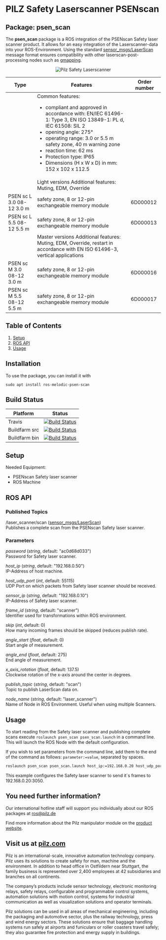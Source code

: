 # PILZ Safety Laserscanner PSENscan

## Package: psen_scan

The **psen_scan** package is a ROS integration of the PSENscan Safety laser scanner product. It allows for an easy integration of the Laserscanner-data into your ROS-Environment. Using the standard [sensor_msgs/LaserScan][] message format ensures compatibility with other laserscan-post-processing nodes such as [gmapping][].

<p align="center">
<img src="img/PSENscan.jpg" alt="Pilz Safety Laserscanner" title="Pilz Safety Laserscanner">
</p>

| Type | Features | Order number |
|------|----------|--------------|
| |	Common features:<ul><li>compliant and approved in accordance with: EN/IEC 61496-1: Type 3, EN ISO 13849-1: PL d, IEC 61508: SIL 2</li><li>opening angle: 275°</li><li>operating range: 3.0 or 5.5 m safety zone, 40 m warning zone</li><li>reaction time: 62 ms</li><li>Protection type: IP65</li><li>Dimensions (H x W x D) in mm: 152 x 102 x 112.5</li></ul> | |
| |Light versions	Additional features: Muting, EDM, Override | |
| PSEN sc L 3.0 08-12	3.0 m | safety zone, 8 or 12-pin exchangeable memory module |	6D000012 |
| PSEN sc L 5.5 08-12	5.5 m | safety zone, 8 or 12-pin exchangeable memory module	| 6D000013 |
| | Master versions	Additional features: Muting, EDM, Override, restart in accordance with EN ISO 61496-3, vertical applications| |
| PSEN sc M 3.0 08-12	3.0 m | safety zone, 8 or 12-pin exchangeable memory module	| 6D000016 |
| PSEN sc M 5.5 08-12	5.5 m | safety zone, 8 or 12-pin exchangeable memory module	| 6D000017 |

## Table of Contents

1. [Setup](#setup)
2. [ROS API](#ros_api)
3. [Usage](#usage)

## Installation
To use the package, you can install it with
```
sudo apt install ros-melodic-psen-scan
```

## Build Status
| Platform | Status |
| -------- | ------ |
| Travis | [![Build Status](https://travis-ci.org/PilzDE/psen_scan.svg?branch=melodic-devel)](https://travis-ci.org/PilzDE/psen_scan) |
| Buildfarm src | [![Build Status](http://build.ros.org/job/Msrc_uB__psen_scan__ubuntu_bionic__source/badge/icon)](http://build.ros.org/job/Msrc_uB__psen_scan__ubuntu_bionic__source/) |
| Buildfarm bin | [![Build Status](http://build.ros.org/job/Mbin_uB64__psen_scan__ubuntu_bionic_amd64__binary/badge/icon)](http://build.ros.org/job/Mbin_uB64__psen_scan__ubuntu_bionic_amd64__binary/) |


## Setup

Needed Equipment:
- PSENscan Safety laser scanner
- ROS Machine

## ROS API

### Published Topics
/laser_scanner/scan ([sensor_msgs/LaserScan][])<br/>
Publishes a complete scan from the PSENscan Safety laser scanner.

### Parameters
_password_ (_string_, default: "ac0d68d033")<br/>
Password for Safety laser scanner.

_host_ip_ (_string_, default: "192.168.0.50")<br/>
IP-Address of host machine.

_host_udp_port_ (_int_, default: 55115)<br/>
UDP Port on which packets from Safety laser scanner should be received.

_sensor_ip_ (_string_, default: "192.168.0.10")<br/>
IP-Address of Safety laser scanner.

_frame_id_ (_string_, default: "scanner")<br/>
Identifier used for transformations within ROS environment.

_skip_ (_int_, default: 0)<br/>
How many incoming frames should be skipped (reduces publish rate).

_angle_start_ (_float_, default: 0)<br/>
Start angle of measurement.

_angle_end_ (_float_, default: 275)<br/>
End angle of measurement.

_x_axis_rotation_ (_float_, default: 137.5)<br/>
Clockwise rotation of the x-axis around the center in degrees.

_publish_topic_ (_string_, default: "scan")<br/>
Topic to publish LaserScan data on.

_node_name_ (_string_, default: "laser_scanner")<br/>
Name of Node in ROS Environment. Useful when using multiple Scanners.

## Usage
To start reading from the Safety laser scanner and publishing complete scans execute `roslaunch psen_scan psen_scan.launch` in a command line. This will launch the ROS Node with the default configuration.

If you wish to set parameters from the command line, add them to the end of the command as follows: `parameter:=value`, separated by spaces.

```bash
roslaunch psen_scan psen_scan.launch host_ip:=192.168.0.20 host_udp_port:=3050
```
This example configures the Safety laser scanner to send it´s frames to 192.168.0.20:3050.

## You need further information?
Our international hotline staff will support you individually about our ROS packages at
ros@pilz.de

Find more information about the Pilz manipulator module on the [product website](https://www.pilz.com/en-INT/eshop/00106002197131/PSENscan-Safety-Laser-Scanner).

## Visit us at [pilz.com](https://www.pilz.com)
Pilz is an international-scale, innovative automation technology company.
Pilz uses its solutions to create safety for man, machine and the environment.
In addition to head office in Ostfildern near Stuttgart,
the family business is represented over 2,400
employees at 42 subsidiaries and branches on all
continents.

The company’s products include sensor technology, electronic monitoring relays, safety
relays, configurable and programmable control systems, automation solutions with motion
control, systems for industrial communication as well as visualization solutions and
operator terminals.

Pilz solutions can be used in all areas of mechanical engineering, including the packaging
and automotive sector, plus the railway technology, press and wind energy sectors.
These solutions ensure that baggage handling systems run safely at airports and
funiculars or roller coasters travel safely; they also guarantee fire protection and energy
supply in buildings.


[sensor_msgs/LaserScan]: http://docs.ros.org/melodic/api/sensor_msgs/html/msg/LaserScan.html
[gmapping]: http://wiki.ros.org/gmapping